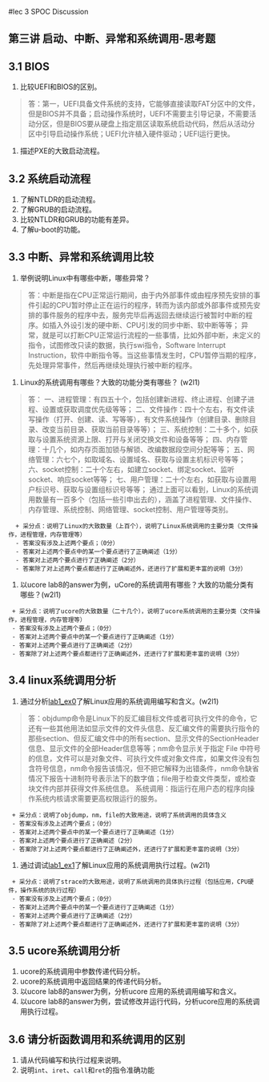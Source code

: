 #lec 3 SPOC Discussion

## 第三讲 启动、中断、异常和系统调用-思考题

## 3.1 BIOS
 1. 比较UEFI和BIOS的区别。
 >  答：第一，UEFI具备文件系统的支持，它能够直接读取FAT分区中的文件，但是BIOS并不具备；启动操作系统时，UEFI不需要主引导记录，不需要活动分区，但是BIOS要从硬盘上指定扇区读取系统启动代码，然后从活动分区中引导启动操作系统；UEFI允许植入硬件驱动；UEFI运行更快。
 1. 描述PXE的大致启动流程。

## 3.2 系统启动流程
 1. 了解NTLDR的启动流程。
 1. 了解GRUB的启动流程。
 1. 比较NTLDR和GRUB的功能有差异。
 1. 了解u-boot的功能。

## 3.3 中断、异常和系统调用比较
 1. 举例说明Linux中有哪些中断，哪些异常？
 > 答：中断是指在CPU正常运行期间，由于内外部事件或由程序预先安排的事件引起的CPU暂时停止正在运行的程序，转而为该内部或外部事件或预先安排的事件服务的程序中去，服务完毕后再返回去继续运行被暂时中断的程序。如插入外设引发的硬中断、CPU引发的同步中断、软中断等等； 异常，就是可以打断CPU正常运行流程的一些事情，比如外部中断，未定义的指令，试图修改只读的数据，执行swi指令，Software Interrupt Instruction，软件中断指令等。当这些事情发生时，CPU暂停当期的程序，先处理异常事件，然后再继续处理执行被中断的程序。

 1. Linux的系统调用有哪些？大致的功能分类有哪些？  (w2l1)
 > 答：
 一、进程管理：有四五十个，包括创建新进程、终止进程、创建子进程、设置或获取调度优先级等等；
 二、文件操作：四十个左右，有文件读写操作（打开、创建、读、写等等），有文件系统操作（创建目录、删除目录、改变当前目录、获取当前目录等等）；
 三、系统控制：二十多个，如获取与设置系统资源上限、打开与关闭交换文件和设备等等；
 四、内存管理：十几个，如内存页面加锁与解锁、改编数据段空间分配等等；
 五、网络管理：六七个，如取域名、设置域名、获取与设置主机标识号等等；
 六、socket控制：二十个左右，如建立socket、绑定socket、监听socket、响应socket等等；
 七、用户管理：二十个左右，如获取与设置用户标识号、获取与设置组标识号等等；
 通过上面可以看到，Linux的系统调用数量有一百多个（包括一些引申出去的），涵盖了进程管理、文件操作、内存管理、系统控制、网络管理、socket控制、用户管理等类别。

```
  + 采分点：说明了Linux的大致数量（上百个），说明了Linux系统调用的主要分类（文件操作，进程管理，内存管理等）
  - 答案没有涉及上述两个要点；（0分）
  - 答案对上述两个要点中的某一个要点进行了正确阐述（1分）
  - 答案对上述两个要点进行了正确阐述（2分）
  - 答案除了对上述两个要点都进行了正确阐述外，还进行了扩展和更丰富的说明（3分）
 ```
 
 1. 以ucore lab8的answer为例，uCore的系统调用有哪些？大致的功能分类有哪些？(w2l1)
 
 ```
  + 采分点：说明了ucore的大致数量（二十几个），说明了ucore系统调用的主要分类（文件操作，进程管理，内存管理等）
  - 答案没有涉及上述两个要点；（0分）
  - 答案对上述两个要点中的某一个要点进行了正确阐述（1分）
  - 答案对上述两个要点进行了正确阐述（2分）
  - 答案除了对上述两个要点都进行了正确阐述外，还进行了扩展和更丰富的说明（3分）
 ```
 
## 3.4 linux系统调用分析
 1. 通过分析[lab1_ex0](https://github.com/chyyuu/ucore_lab/blob/master/related_info/lab1/lab1-ex0.md)了解Linux应用的系统调用编写和含义。(w2l1)
 > 答：objdump命令是Linux下的反汇编目标文件或者可执行文件的命令，它还有一些其他用法如显示文件的文件头信息、反汇编文件的需要执行指令的那些section、但反汇编文件中的所有section、显示文件的SectionHeader信息、显示文件的全部Header信息等等；nm命令显示关于指定 File 中符号的信息，文件可以是对象文件、可执行文件或对象文件库，如果文件没有包含符号信息，nm命令报告该情况，但不把它解释为出错条件，nm命令缺省情况下报告十进制符号表示法下的数字值；file用于检查文件类型，或检查块文件内部并获得文件系统信息。
 系统调用：指运行在用户态的程序向操作系统内核请求需要更高权限运行的服务。

 ```
  + 采分点：说明了objdump，nm，file的大致用途，说明了系统调用的具体含义
  - 答案没有涉及上述两个要点；（0分）
  - 答案对上述两个要点中的某一个要点进行了正确阐述（1分）
  - 答案对上述两个要点进行了正确阐述（2分）
  - 答案除了对上述两个要点都进行了正确阐述外，还进行了扩展和更丰富的说明（3分）
 
 ```
 
 1. 通过调试[lab1_ex1](https://github.com/chyyuu/ucore_lab/blob/master/related_info/lab1/lab1-ex1.md)了解Linux应用的系统调用执行过程。(w2l1)
 

 ```
  + 采分点：说明了strace的大致用途，说明了系统调用的具体执行过程（包括应用，CPU硬件，操作系统的执行过程）
  - 答案没有涉及上述两个要点；（0分）
  - 答案对上述两个要点中的某一个要点进行了正确阐述（1分）
  - 答案对上述两个要点进行了正确阐述（2分）
  - 答案除了对上述两个要点都进行了正确阐述外，还进行了扩展和更丰富的说明（3分）
 ```
 
## 3.5 ucore系统调用分析
 1. ucore的系统调用中参数传递代码分析。
 1. ucore的系统调用中返回结果的传递代码分析。
 1. 以ucore lab8的answer为例，分析ucore 应用的系统调用编写和含义。
 1. 以ucore lab8的answer为例，尝试修改并运行代码，分析ucore应用的系统调用执行过程。
 
## 3.6 请分析函数调用和系统调用的区别
 1. 请从代码编写和执行过程来说明。
   1. 说明`int`、`iret`、`call`和`ret`的指令准确功能
 
